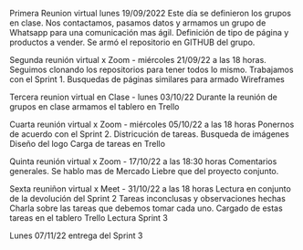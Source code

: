 Primera Reunion virtual lunes 19/09/2022
Este día se definieron los grupos en clase.
Nos contactamos, pasamos datos y armamos un grupo de Whatsapp para una comunicación mas ágil.
Definición de tipo de página y productos a vender.
Se armó el repositorio en GITHUB del grupo.

Segunda reunión virtual x Zoom - miércoles 21/09/22 a las 18 horas.
Seguimos clonando los repositorios para tener todos lo mismo.
Trabajamos con el Sprint 1. 
Busquedas de páginas similares para armado Wireframes

Tercera reunion virtual en Clase - lunes 03/10/22
Durante la reunión de grupos en clase armamos el tablero en Trello

Cuarta reunión virtual x Zoom - miércoles 05/10/22 a las 18 horas
Ponernos de acuerdo con el Sprint 2. Districución de tareas. 
Busqueda de imágenes
Diseño del logo
Carga de tareas en Trello

Quinta reunión virtual x Zoom - 17/10/22 a las 18:30 horas
Comentarios generales. Se hablo mas de Mercado Liebre que del proyecto conjunto.

Sexta reuniñon virtual x Meet - 31/10/22 a las 18 horas
Lectura en conjunto de la devolución del Sprint 2
Tareas inconclusas y observaciones hechas
Charla sobre las tareas que debemos tomar cada uno.
Cargado de estas tareas en el tablero Trello
Lectura Sprint 3

Lunes 07/11/22 entrega del Sprint 3



